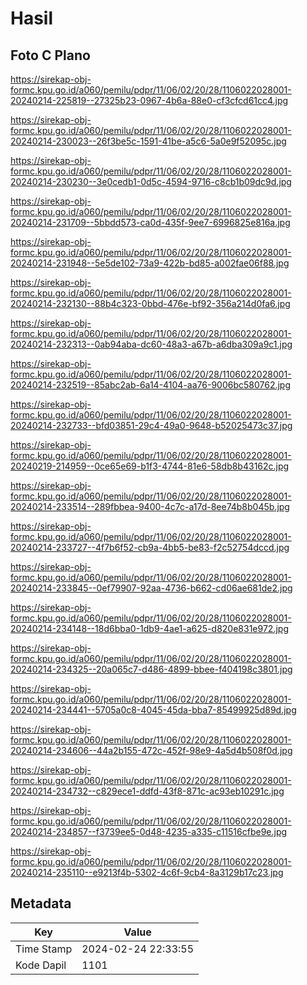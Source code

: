 # Hasil

## Foto C Plano

https://sirekap-obj-formc.kpu.go.id/a060/pemilu/pdpr/11/06/02/20/28/1106022028001-20240214-225819--27325b23-0967-4b6a-88e0-cf3cfcd61cc4.jpg

https://sirekap-obj-formc.kpu.go.id/a060/pemilu/pdpr/11/06/02/20/28/1106022028001-20240214-230023--26f3be5c-1591-41be-a5c6-5a0e9f52095c.jpg

https://sirekap-obj-formc.kpu.go.id/a060/pemilu/pdpr/11/06/02/20/28/1106022028001-20240214-230230--3e0cedb1-0d5c-4594-9716-c8cb1b09dc9d.jpg

https://sirekap-obj-formc.kpu.go.id/a060/pemilu/pdpr/11/06/02/20/28/1106022028001-20240214-231709--5bbdd573-ca0d-435f-9ee7-6996825e816a.jpg

https://sirekap-obj-formc.kpu.go.id/a060/pemilu/pdpr/11/06/02/20/28/1106022028001-20240214-231948--5e5de102-73a9-422b-bd85-a002fae06f88.jpg

https://sirekap-obj-formc.kpu.go.id/a060/pemilu/pdpr/11/06/02/20/28/1106022028001-20240214-232130--88b4c323-0bbd-476e-bf92-356a214d0fa6.jpg

https://sirekap-obj-formc.kpu.go.id/a060/pemilu/pdpr/11/06/02/20/28/1106022028001-20240214-232313--0ab94aba-dc60-48a3-a67b-a6dba309a9c1.jpg

https://sirekap-obj-formc.kpu.go.id/a060/pemilu/pdpr/11/06/02/20/28/1106022028001-20240214-232519--85abc2ab-6a14-4104-aa76-9006bc580762.jpg

https://sirekap-obj-formc.kpu.go.id/a060/pemilu/pdpr/11/06/02/20/28/1106022028001-20240214-232733--bfd03851-29c4-49a0-9648-b52025473c37.jpg

https://sirekap-obj-formc.kpu.go.id/a060/pemilu/pdpr/11/06/02/20/28/1106022028001-20240219-214959--0ce65e69-b1f3-4744-81e6-58db8b43162c.jpg

https://sirekap-obj-formc.kpu.go.id/a060/pemilu/pdpr/11/06/02/20/28/1106022028001-20240214-233514--289fbbea-9400-4c7c-a17d-8ee74b8b045b.jpg

https://sirekap-obj-formc.kpu.go.id/a060/pemilu/pdpr/11/06/02/20/28/1106022028001-20240214-233727--4f7b6f52-cb9a-4bb5-be83-f2c52754dccd.jpg

https://sirekap-obj-formc.kpu.go.id/a060/pemilu/pdpr/11/06/02/20/28/1106022028001-20240214-233845--0ef79907-92aa-4736-b662-cd06ae681de2.jpg

https://sirekap-obj-formc.kpu.go.id/a060/pemilu/pdpr/11/06/02/20/28/1106022028001-20240214-234148--18d6bba0-1db9-4ae1-a625-d820e831e972.jpg

https://sirekap-obj-formc.kpu.go.id/a060/pemilu/pdpr/11/06/02/20/28/1106022028001-20240214-234325--20a065c7-d486-4899-bbee-f404198c3801.jpg

https://sirekap-obj-formc.kpu.go.id/a060/pemilu/pdpr/11/06/02/20/28/1106022028001-20240214-234441--5705a0c8-4045-45da-bba7-85499925d89d.jpg

https://sirekap-obj-formc.kpu.go.id/a060/pemilu/pdpr/11/06/02/20/28/1106022028001-20240214-234606--44a2b155-472c-452f-98e9-4a5d4b508f0d.jpg

https://sirekap-obj-formc.kpu.go.id/a060/pemilu/pdpr/11/06/02/20/28/1106022028001-20240214-234732--c829ece1-ddfd-43f8-871c-ac93eb10291c.jpg

https://sirekap-obj-formc.kpu.go.id/a060/pemilu/pdpr/11/06/02/20/28/1106022028001-20240214-234857--f3739ee5-0d48-4235-a335-c11516cfbe9e.jpg

https://sirekap-obj-formc.kpu.go.id/a060/pemilu/pdpr/11/06/02/20/28/1106022028001-20240214-235110--e9213f4b-5302-4c6f-9cb4-8a3129b17c23.jpg


## Metadata

| Key        | Value               |
| ---------- | ------------------- |
| Time Stamp | 2024-02-24 22:33:55 |
| Kode Dapil | 1101                |



